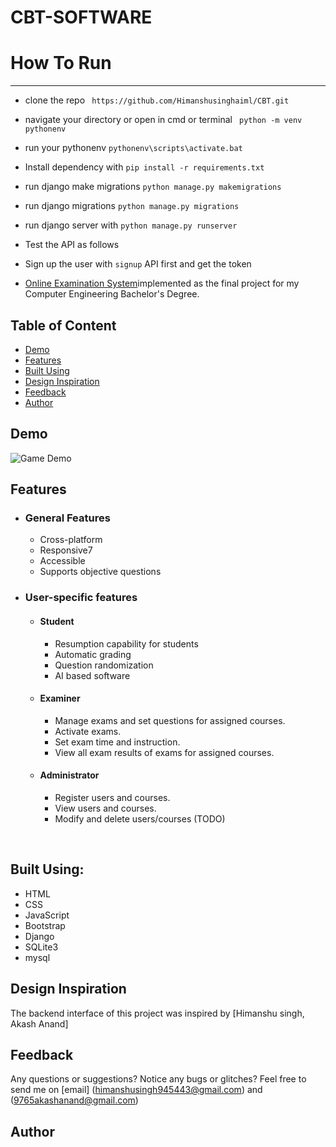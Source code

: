 # CBT-SOFTWARE
# How To Run
------------------------------------------------------------------------
- clone the repo `  https://github.com/Himanshusinghaiml/CBT.git     `
- navigate your directory or open in cmd or terminal ` python -m venv pythonenv`
- run your pythonenv  `pythonenv\scripts\activate.bat`
- Install dependency with `pip install -r requirements.txt`
- run django make migrations `python manage.py makemigrations`
- run django migrations `python manage.py migrations`
 
- run django server with `python manage.py runserver`
- Test the API as follows

- Sign up the user with `signup` API first and get the token
- [Online Examination System](https://www.linkedin.com/in/Himanshusinghaiml/)implemented as the final project for my Computer Engineering Bachelor's Degree.

## Table of Content
* [Demo](#demo)
* [Features](#features)
* [Built Using](#built-using)
* [Design Inspiration](#design-inspo)
* [Feedback](#feedback)
* [Author](#author)



## <a name="demo"></a>  Demo
![Game Demo](assets/images/demo.gif)

## <a name="features"></a>  Features
* ### General Features
    - Cross-platform
    - Responsive7
    - Accessible
    - Supports objective questions

        
* ### User-specific features
    * #### Student
        
        - Resumption capability for students
        - Automatic grading
        - Question randomization
        - AI based software         
    * #### Examiner
        
        - Manage exams and set questions for assigned courses.
        - Activate exams.
        - Set exam time and instruction.
        - View all exam results of exams for assigned courses.
        
    * #### Administrator
        
        - Register users and courses.
        - View users and courses.
        - Modify and delete users/courses (TODO)


<br>

## <a name="built-using"></a> Built Using:
- HTML
- CSS
- JavaScript
- Bootstrap
- Django
- SQLite3
- mysql 

## <a name="design-inspo"></a> Design Inspiration
The backend interface of this project was inspired by [Himanshu singh, Akash Anand] 

## <a name="feedback"></a> Feedback
Any questions or suggestions? Notice any bugs or glitches? Feel free to send me on [email] (himanshusingh945443@gmail.com) and (9765akashanand@gmail.com)

## <a name="author"></a> Author 
